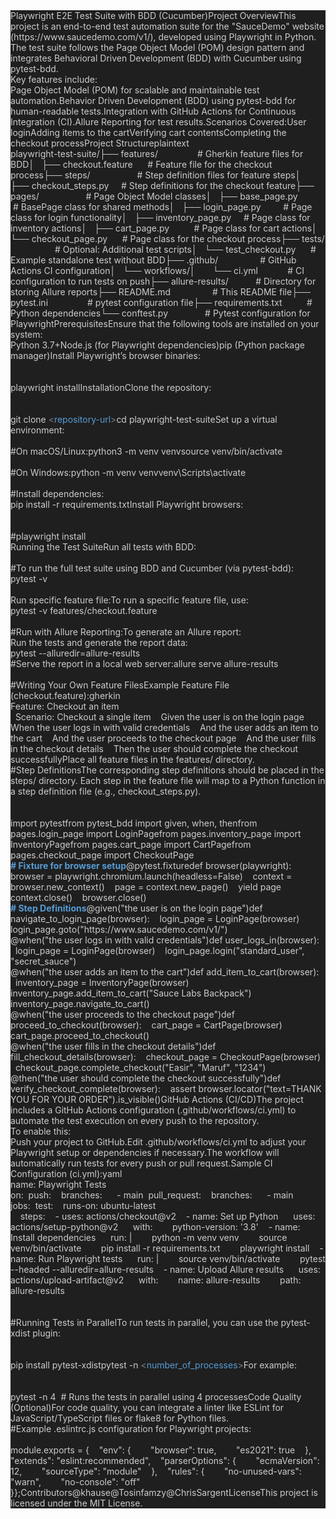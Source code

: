 <div style="color: #cccccc;background-color: #1f1f1f;font-size: 14px;"><span style="color: #cccccc;">Playwright E2E Test Suite with BDD (Cucumber)</span><span style="color: #cccccc;">Project Overview</span><span style="color: #cccccc;">This project is an end-to-end test automation suite for the &quot;SauceDemo&quot; website (https://www.saucedemo.com/v1/), developed using Playwright in Python. The test suite follows the Page Object Model (POM) design pattern and integrates Behavioral Driven Development (BDD) with Cucumber using pytest-bdd.</span><br><span style="color: #cccccc;">Key features include:</span><br><span style="color: #cccccc;">Page Object Model (POM) for scalable and maintainable test automation.</span><span style="color: #cccccc;">Behavior Driven Development (BDD) using pytest-bdd for human-readable tests.</span><span style="color: #cccccc;">Integration with GitHub Actions for Continuous Integration (CI).</span><span style="color: #cccccc;">Allure Reporting for test results.</span><span style="color: #cccccc;">Scenarios Covered:</span><span style="color: #cccccc;">User login</span><span style="color: #cccccc;">Adding items to the cart</span><span style="color: #cccccc;">Verifying cart contents</span><span style="color: #cccccc;">Completing the checkout process</span><span style="color: #cccccc;">Project Structure</span><span style="color: #cccccc;">plaintext</span><br><span style="color: #cccccc;">playwright-test-suite/</span><span style="color: #cccccc;">├── features/ &nbsp; &nbsp; &nbsp; &nbsp; &nbsp; &nbsp; &nbsp; &nbsp;# Gherkin feature files for BDD</span><span style="color: #cccccc;">│ &nbsp; ├── checkout.feature &nbsp; &nbsp; &nbsp;# Feature file for the checkout process</span><span style="color: #cccccc;">├── steps/ &nbsp; &nbsp; &nbsp; &nbsp; &nbsp; &nbsp; &nbsp; &nbsp; &nbsp; # Step definition files for feature steps</span><span style="color: #cccccc;">│ &nbsp; ├── checkout_steps.py &nbsp; &nbsp; # Step definitions for the checkout feature</span><span style="color: #cccccc;">├── pages/ &nbsp; &nbsp; &nbsp; &nbsp; &nbsp; &nbsp; &nbsp; &nbsp; &nbsp; # Page Object Model classes</span><span style="color: #cccccc;">│ &nbsp; ├── base_page.py &nbsp; &nbsp; &nbsp; &nbsp; &nbsp;# BasePage class for shared methods</span><span style="color: #cccccc;">│ &nbsp; ├── login_page.py &nbsp; &nbsp; &nbsp; &nbsp; # Page class for login functionality</span><span style="color: #cccccc;">│ &nbsp; ├── inventory_page.py &nbsp; &nbsp; # Page class for inventory actions</span><span style="color: #cccccc;">│ &nbsp; ├── cart_page.py &nbsp; &nbsp; &nbsp; &nbsp; &nbsp;# Page class for cart actions</span><span style="color: #cccccc;">│ &nbsp; └── checkout_page.py &nbsp; &nbsp; &nbsp;# Page class for the checkout process</span><span style="color: #cccccc;">├── tests/ &nbsp; &nbsp; &nbsp; &nbsp; &nbsp; &nbsp; &nbsp; &nbsp; &nbsp; # Optional: Additional test scripts</span><span style="color: #cccccc;">│ &nbsp; └── test_checkout.py &nbsp; &nbsp; &nbsp;# Example standalone test without BDD</span><span style="color: #cccccc;">├── .github/ &nbsp; &nbsp; &nbsp; &nbsp; &nbsp; &nbsp; &nbsp; &nbsp; # GitHub Actions CI configuration</span><span style="color: #cccccc;">│ &nbsp; └── workflows/</span><span style="color: #cccccc;">│ &nbsp; &nbsp; &nbsp; └── ci.yml &nbsp; &nbsp; &nbsp; &nbsp; &nbsp; &nbsp;# CI configuration to run tests on push</span><span style="color: #cccccc;">├── allure-results/ &nbsp; &nbsp; &nbsp; &nbsp; &nbsp; # Directory for storing Allure reports</span><span style="color: #cccccc;">├── README.md &nbsp; &nbsp; &nbsp; &nbsp; &nbsp; &nbsp; &nbsp; &nbsp; # This README file</span><span style="color: #cccccc;">├── pytest.ini &nbsp; &nbsp; &nbsp; &nbsp; &nbsp; &nbsp; &nbsp; &nbsp;# pytest configuration file</span><span style="color: #cccccc;">├── requirements.txt &nbsp; &nbsp; &nbsp; &nbsp; &nbsp;# Python dependencies</span><span style="color: #cccccc;">└── conftest.py &nbsp; &nbsp; &nbsp; &nbsp; &nbsp; &nbsp; &nbsp; # Pytest configuration for Playwright</span><span style="color: #cccccc;">Prerequisites</span><span style="color: #cccccc;">Ensure that the following tools are installed on your system:</span><br><span style="color: #cccccc;">Python 3.7+</span><span style="color: #cccccc;">Node.js (for Playwright dependencies)</span><span style="color: #cccccc;">pip (Python package manager)</span><span style="color: #cccccc;">Install Playwright&rsquo;s browser binaries:</span><br><br><br><span style="color: #cccccc;">playwright install</span><span style="color: #cccccc;">Installation</span><span style="color: #cccccc;">Clone the repository:</span><br><br><br><span style="color: #cccccc;">git clone&nbsp;</span><span style="color: #808080;">&lt;</span><span style="color: #569cd6;">repository-url</span><span style="color: #808080;">&gt;</span><span style="color: #cccccc;">cd playwright-test-suite</span><span style="color: #cccccc;">Set up a virtual environment:</span><br><br><span style="color: #cccccc;">#On macOS/Linux:</span><span style="color: #cccccc;">python3 -m venv venv</span><span style="color: #cccccc;">source venv/bin/activate</span><br><br><span style="color: #cccccc;">#On Windows:</span><span style="color: #cccccc;">python -m venv venv</span><span style="color: #cccccc;">venv\Scripts\activate</span><br><br><span style="color: #cccccc;">#Install dependencies:</span><br><span style="color: #cccccc;">pip install -r requirements.txt</span><span style="color: #cccccc;">Install Playwright browsers:</span><br><br><br><span style="color: #cccccc;">#playwright install</span><br><span style="color: #cccccc;">Running the Test Suite</span><span style="color: #cccccc;">Run all tests with BDD:</span><br><br><span style="color: #cccccc;">#To run the full test suite using BDD and Cucumber (via pytest-bdd):</span><br><span style="color: #cccccc;">pytest -v</span><br><br><span style="color: #cccccc;">Run specific feature file:</span><span style="color: #cccccc;">To run a specific feature file, use:</span><br><span style="color: #cccccc;">pytest -v features/checkout.feature</span><br><br><span style="color: #cccccc;">#Run with Allure Reporting:</span><span style="color: #cccccc;">To generate an Allure report:</span><br><span style="color: #cccccc;">Run the tests and generate the report data:</span><br><span style="color: #cccccc;">pytest --alluredir=allure-results</span><br><span style="color: #cccccc;">#Serve the report in a local web server:</span><span style="color: #cccccc;">allure serve allure-results</span><br><br><span style="color: #cccccc;">#Writing Your Own Feature Files</span><span style="color: #cccccc;">Example Feature File (checkout.feature):</span><span style="color: #cccccc;">gherkin</span><br><span style="color: #cccccc;">Feature: Checkout an item</span><br><span style="color: #cccccc;">&nbsp; Scenario: Checkout a single item</span><span style="color: #cccccc;">&nbsp; &nbsp; Given the user is on the login page</span><span style="color: #cccccc;">&nbsp; &nbsp; When the user logs in with valid credentials</span><span style="color: #cccccc;">&nbsp; &nbsp; And the user adds an item to the cart</span><span style="color: #cccccc;">&nbsp; &nbsp; And the user proceeds to the checkout page</span><span style="color: #cccccc;">&nbsp; &nbsp; And the user fills in the checkout details</span><span style="color: #cccccc;">&nbsp; &nbsp; Then the user should complete the checkout successfully</span><span style="color: #cccccc;">Place all feature files in the features/ directory.</span><br><span style="color: #cccccc;">#Step Definitions</span><span style="color: #cccccc;">The corresponding step definitions should be placed in the steps/ directory. Each step in the feature file will map to a Python function in a step definition file (e.g., checkout_steps.py).</span><br><br><br><span style="color: #cccccc;">import pytest</span><span style="color: #cccccc;">from pytest_bdd import given, when, then</span><span style="color: #cccccc;">from pages.login_page import LoginPage</span><span style="color: #cccccc;">from pages.inventory_page import InventoryPage</span><span style="color: #cccccc;">from pages.cart_page import CartPage</span><span style="color: #cccccc;">from pages.checkout_page import CheckoutPage</span><br><strong><span style="color: #569cd6;"># Fixture for browser setup</span></strong><span style="color: #cccccc;">@pytest.fixture</span><span style="color: #cccccc;">def browser(playwright):</span><span style="color: #cccccc;">&nbsp; &nbsp; browser = playwright.chromium.launch(headless=False)</span><span style="color: #cccccc;">&nbsp; &nbsp; context = browser.new_context()</span><span style="color: #cccccc;">&nbsp; &nbsp; page = context.new_page()</span><span style="color: #cccccc;">&nbsp; &nbsp; yield page</span><span style="color: #cccccc;">&nbsp; &nbsp; context.close()</span><span style="color: #cccccc;">&nbsp; &nbsp; browser.close()</span><br><strong><span style="color: #569cd6;"># Step Definitions</span></strong><span style="color: #cccccc;">@given(&quot;the user is on the login page&quot;)</span><span style="color: #cccccc;">def navigate_to_login_page(browser):</span><span style="color: #cccccc;">&nbsp; &nbsp; login_page = LoginPage(browser)</span><span style="color: #cccccc;">&nbsp; &nbsp; login_page.goto(&quot;https://www.saucedemo.com/v1/&quot;)</span><br><span style="color: #cccccc;">@when(&quot;the user logs in with valid credentials&quot;)</span><span style="color: #cccccc;">def user_logs_in(browser):</span><span style="color: #cccccc;">&nbsp; &nbsp; login_page = LoginPage(browser)</span><span style="color: #cccccc;">&nbsp; &nbsp; login_page.login(&quot;standard_user&quot;, &quot;secret_sauce&quot;)</span><br><span style="color: #cccccc;">@when(&quot;the user adds an item to the cart&quot;)</span><span style="color: #cccccc;">def add_item_to_cart(browser):</span><span style="color: #cccccc;">&nbsp; &nbsp; inventory_page = InventoryPage(browser)</span><span style="color: #cccccc;">&nbsp; &nbsp; inventory_page.add_item_to_cart(&quot;Sauce Labs Backpack&quot;)</span><span style="color: #cccccc;">&nbsp; &nbsp; inventory_page.navigate_to_cart()</span><br><span style="color: #cccccc;">@when(&quot;the user proceeds to the checkout page&quot;)</span><span style="color: #cccccc;">def proceed_to_checkout(browser):</span><span style="color: #cccccc;">&nbsp; &nbsp; cart_page = CartPage(browser)</span><span style="color: #cccccc;">&nbsp; &nbsp; cart_page.proceed_to_checkout()</span><br><span style="color: #cccccc;">@when(&quot;the user fills in the checkout details&quot;)</span><span style="color: #cccccc;">def fill_checkout_details(browser):</span><span style="color: #cccccc;">&nbsp; &nbsp; checkout_page = CheckoutPage(browser)</span><span style="color: #cccccc;">&nbsp; &nbsp; checkout_page.complete_checkout(&quot;Easir&quot;, &quot;Maruf&quot;, &quot;1234&quot;)</span><br><span style="color: #cccccc;">@then(&quot;the user should complete the checkout successfully&quot;)</span><span style="color: #cccccc;">def verify_checkout_complete(browser):</span><span style="color: #cccccc;">&nbsp; &nbsp; assert browser.locator(&quot;text=THANK YOU FOR YOUR ORDER&quot;).is_visible()</span><span style="color: #cccccc;">GitHub Actions (CI/CD)</span><span style="color: #cccccc;">The project includes a GitHub Actions configuration (.github/workflows/ci.yml) to automate the test execution on every push to the repository.</span><br><span style="color: #cccccc;">To enable this:</span><br><span style="color: #cccccc;">Push your project to GitHub.</span><span style="color: #cccccc;">Edit .github/workflows/ci.yml to adjust your Playwright setup or dependencies if necessary.</span><span style="color: #cccccc;">The workflow will automatically run tests for every push or pull request.</span><span style="color: #cccccc;">Sample CI Configuration (ci.yml):</span><span style="color: #cccccc;">yaml</span><br><span style="color: #cccccc;">name: Playwright Tests</span><br><span style="color: #cccccc;">on:</span><span style="color: #cccccc;">&nbsp; push:</span><span style="color: #cccccc;">&nbsp; &nbsp; branches:</span><span style="color: #cccccc;">&nbsp; &nbsp; &nbsp; - main</span><span style="color: #cccccc;">&nbsp; pull_request:</span><span style="color: #cccccc;">&nbsp; &nbsp; branches:</span><span style="color: #cccccc;">&nbsp; &nbsp; &nbsp; - main</span><br><span style="color: #cccccc;">jobs:</span><span style="color: #cccccc;">&nbsp; test:</span><span style="color: #cccccc;">&nbsp; &nbsp; runs-on: ubuntu-latest</span><br><span style="color: #cccccc;">&nbsp; &nbsp; steps:</span><span style="color: #cccccc;">&nbsp; &nbsp; - uses: actions/checkout@v2</span><span style="color: #cccccc;">&nbsp; &nbsp; - name: Set up Python</span><span style="color: #cccccc;">&nbsp; &nbsp; &nbsp; uses: actions/setup-python@v2</span><span style="color: #cccccc;">&nbsp; &nbsp; &nbsp; with:</span><span style="color: #cccccc;">&nbsp; &nbsp; &nbsp; &nbsp; python-version: &apos;3.8&apos;</span><span style="color: #cccccc;">&nbsp; &nbsp; - name: Install dependencies</span><span style="color: #cccccc;">&nbsp; &nbsp; &nbsp; run: |</span><span style="color: #cccccc;">&nbsp; &nbsp; &nbsp; &nbsp; python -m venv venv</span><span style="color: #cccccc;">&nbsp; &nbsp; &nbsp; &nbsp; source venv/bin/activate</span><span style="color: #cccccc;">&nbsp; &nbsp; &nbsp; &nbsp; pip install -r requirements.txt</span><span style="color: #cccccc;">&nbsp; &nbsp; &nbsp; &nbsp; playwright install</span><span style="color: #cccccc;">&nbsp; &nbsp; - name: Run Playwright tests</span><span style="color: #cccccc;">&nbsp; &nbsp; &nbsp; run: |</span><span style="color: #cccccc;">&nbsp; &nbsp; &nbsp; &nbsp; source venv/bin/activate</span><span style="color: #cccccc;">&nbsp; &nbsp; &nbsp; &nbsp; pytest --headed --alluredir=allure-results</span><span style="color: #cccccc;">&nbsp; &nbsp; - name: Upload Allure results</span><span style="color: #cccccc;">&nbsp; &nbsp; &nbsp; uses: actions/upload-artifact@v2</span><span style="color: #cccccc;">&nbsp; &nbsp; &nbsp; with:</span><span style="color: #cccccc;">&nbsp; &nbsp; &nbsp; &nbsp; name: allure-results</span><span style="color: #cccccc;">&nbsp; &nbsp; &nbsp; &nbsp; path: allure-results</span><br><br><br><span style="color: #cccccc;">#Running Tests in Parallel</span><span style="color: #cccccc;">To run tests in parallel, you can use the pytest-xdist plugin:</span><br><br><br><span style="color: #cccccc;">pip install pytest-xdist</span><span style="color: #cccccc;">pytest -n&nbsp;</span><span style="color: #808080;">&lt;</span><span style="color: #569cd6;">number_of_processes</span><span style="color: #808080;">&gt;</span><span style="color: #cccccc;">For example:</span><br><br><br><span style="color: #cccccc;">pytest -n 4 &nbsp;# Runs the tests in parallel using 4 processes</span><span style="color: #cccccc;">Code Quality (Optional)</span><span style="color: #cccccc;">For code quality, you can integrate a linter like ESLint for JavaScript/TypeScript files or flake8 for Python files.</span><br><span style="color: #cccccc;">#Example .eslintrc.js configuration for Playwright projects:</span><br><br><span style="color: #cccccc;">module.exports = {</span><span style="color: #cccccc;">&nbsp; &nbsp; &quot;env&quot;: {</span><span style="color: #cccccc;">&nbsp; &nbsp; &nbsp; &nbsp; &quot;browser&quot;: true,</span><span style="color: #cccccc;">&nbsp; &nbsp; &nbsp; &nbsp; &quot;es2021&quot;: true</span><span style="color: #cccccc;">&nbsp; &nbsp; },</span><span style="color: #cccccc;">&nbsp; &nbsp; &quot;extends&quot;: &quot;eslint:recommended&quot;,</span><span style="color: #cccccc;">&nbsp; &nbsp; &quot;parserOptions&quot;: {</span><span style="color: #cccccc;">&nbsp; &nbsp; &nbsp; &nbsp; &quot;ecmaVersion&quot;: 12,</span><span style="color: #cccccc;">&nbsp; &nbsp; &nbsp; &nbsp; &quot;sourceType&quot;: &quot;module&quot;</span><span style="color: #cccccc;">&nbsp; &nbsp; },</span><span style="color: #cccccc;">&nbsp; &nbsp; &quot;rules&quot;: {</span><span style="color: #cccccc;">&nbsp; &nbsp; &nbsp; &nbsp; &quot;no-unused-vars&quot;: &quot;warn&quot;,</span><span style="color: #cccccc;">&nbsp; &nbsp; &nbsp; &nbsp; &quot;no-console&quot;: &quot;off&quot;</span><span style="color: #cccccc;">&nbsp; &nbsp; }</span><span style="color: #cccccc;">};</span><span style="color: #cccccc;">Contributors</span><span style="color: #cccccc;">@khause</span><span style="color: #cccccc;">@Tosinfamzy</span><span style="color: #cccccc;">@ChrisSargent</span><span style="color: #cccccc;">License</span><span style="color: #cccccc;">This project is licensed under the MIT License.</span></div>
